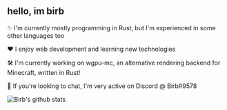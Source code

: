 ## hello, im birb

✨ I'm currently mostly programming in Rust, but I'm experienced in some other languages too

❤️ I enjoy web development and learning new technologies

🛠️ I'm currently working on wgpu-mc, an alternative rendering backend for Minecraft, written in Rust!

💬 If you're looking to chat, I'm very active on Discord @ Birb#9578

![Birb's github stats](https://github-readme-stats.vercel.app/api?username=birbe&theme=nord)
